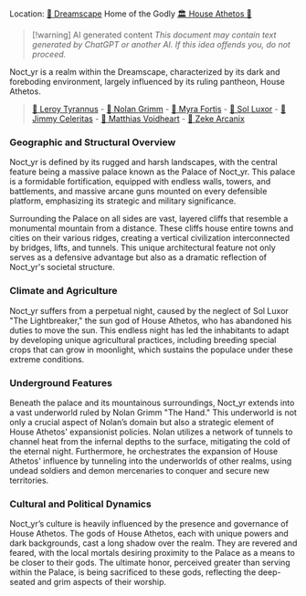 Location: [🌌 Dreamscape](🌌%20Dreamscape.md)
Home of the Godly [🏛 House Athetos 🖤](🏛%20House%20Athetos%20🖤.md)

> [!warning] AI generated content
> *This document may contain text generated by ChatGPT or another AI. If this idea offends you, do not proceed.*

Noct_yr is a realm within the Dreamscape, characterized by its dark and foreboding environment, largely influenced by its ruling pantheon, House Athetos.

> [🖤 Leroy Tyrannus](🖤%20Leroy%20Tyrannus.md) - [🖤 Nolan Grimm](🖤%20Nolan%20Grimm.md) - [🖤 Myra Fortis](🖤%20Myra%20Fortis.md) - [🖤 Sol Luxor](🖤%20Sol%20Luxor.md) - [🖤 Jimmy Celeritas](🖤%20Jimmy%20Celeritas.md) - [🖤 Matthias Voidheart](🖤%20Matthias%20Voidheart.md) - [🖤 Zeke Arcanix](🖤%20Zeke%20Arcanix.md)

### Geographic and Structural Overview

Noct_yr is defined by its rugged and harsh landscapes, with the central feature being a massive palace known as the Palace of Noct_yr. This palace is a formidable fortification, equipped with endless walls, towers, and battlements, and massive arcane guns mounted on every defensible platform, emphasizing its strategic and military significance.

Surrounding the Palace on all sides are vast, layered cliffs that resemble a monumental mountain from a distance. These cliffs house entire towns and cities on their various ridges, creating a vertical civilization interconnected by bridges, lifts, and tunnels. This unique architectural feature not only serves as a defensive advantage but also as a dramatic reflection of Noct_yr's societal structure.

### Climate and Agriculture

Noct_yr suffers from a perpetual night, caused by the neglect of Sol Luxor "The Lightbreaker," the sun god of House Athetos, who has abandoned his duties to move the sun. This endless night has led the inhabitants to adapt by developing unique agricultural practices, including breeding special crops that can grow in moonlight, which sustains the populace under these extreme conditions.

### Underground Features

Beneath the palace and its mountainous surroundings, Noct_yr extends into a vast underworld ruled by Nolan Grimm "The Hand." This underworld is not only a crucial aspect of Nolan’s domain but also a strategic element of House Athetos' expansionist policies. Nolan utilizes a network of tunnels to channel heat from the infernal depths to the surface, mitigating the cold of the eternal night. Furthermore, he orchestrates the expansion of House Athetos' influence by tunneling into the underworlds of other realms, using undead soldiers and demon mercenaries to conquer and secure new territories.

### Cultural and Political Dynamics

Noct_yr’s culture is heavily influenced by the presence and governance of House Athetos. The gods of House Athetos, each with unique powers and dark backgrounds, cast a long shadow over the realm. They are revered and feared, with the local mortals desiring proximity to the Palace as a means to be closer to their gods. The ultimate honor, perceived greater than serving within the Palace, is being sacrificed to these gods, reflecting the deep-seated and grim aspects of their worship.